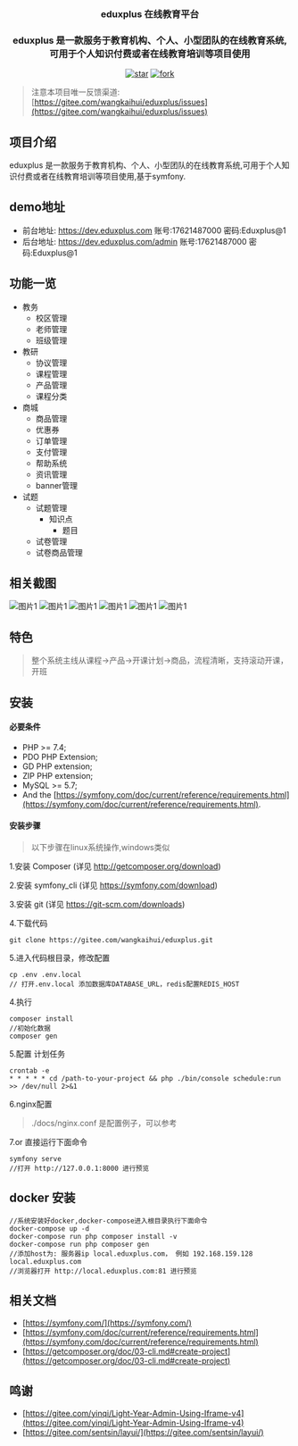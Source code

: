 <div align="center"><h3 align="center">eduxplus 在线教育平台</h3></div>
<div align="center"><h3 align="center">eduxplus 是一款服务于教育机构、个人、小型团队的在线教育系统,可用于个人知识付费或者在线教育培训等项目使用</h3></div>
 
<p align="center">
    <a href='https://gitee.com/wangkaihui/eduxplus/stargazers'><img src='https://gitee.com/wangkaihui/eduxplus/badge/star.svg?theme=dark' alt='star'></img></a>
    <a href='https://gitee.com/wangkaihui/eduxplus/members'><img src='https://gitee.com/wangkaihui/eduxplus/badge/fork.svg?theme=dark' alt='fork'></img></a>
</p>


> 注意本项目唯一反馈渠道: [https://gitee.com/wangkaihui/eduxplus/issues](https://gitee.com/wangkaihui/eduxplus/issues)

## 项目介绍
eduxplus 是一款服务于教育机构、个人、小型团队的在线教育系统,可用于个人知识付费或者在线教育培训等项目使用,基于symfony.

## demo地址
- 前台地址: https://dev.eduxplus.com  账号:17621487000 密码:Eduxplus@1
- 后台地址: https://dev.eduxplus.com/admin  账号:17621487000 密码:Eduxplus@1


## 功能一览
- 教务
  - 校区管理
  - 老师管理
  - 班级管理
- 教研
  - 协议管理
  - 课程管理
  - 产品管理
  - 课程分类
- 商城
  - 商品管理
  - 优惠券
  - 订单管理
  - 支付管理
  - 帮助系统
  - 资讯管理
  - banner管理
- 试题
  - 试题管理
    - 知识点
      - 题目
  - 试卷管理
  - 试卷商品管理


## 相关截图
![图片1](docs/screens/admin-01.png)
![图片1](docs/screens/admin-02.png)
![图片1](docs/screens/admin-03.png)
![图片1](docs/screens/admin-04.png)
![图片1](docs/screens/admin-05.png)
![图片1](docs/screens/admin-06.png)
## 特色
> 整个系统主线从课程->产品->开课计划->商品，流程清晰，支持滚动开课，开班
## 安装

#### 必要条件

- PHP >= 7.4;
- PDO PHP Extension;
- GD PHP extension;
- ZIP PHP extension;
- MySQL >= 5.7;
- And the [https://symfony.com/doc/current/reference/requirements.html](https://symfony.com/doc/current/reference/requirements.html).

#### 安装步骤
> 以下步骤在linux系统操作,windows类似

1.安装 Composer (详见 http://getcomposer.org/download)

2.安装 symfony_cli (详见 https://symfony.com/download)

3.安装 git (详见 https://git-scm.com/downloads)

4.下载代码
```$shell
git clone https://gitee.com/wangkaihui/eduxplus.git
```

5.进入代码根目录，修改配置

```$shell
cp .env .env.local
// 打开.env.local 添加数据库DATABASE_URL，redis配置REDIS_HOST
```

4.执行

```$php
composer install
//初始化数据
composer gen
```

5.配置 计划任务 

```$shell
crontab -e
* * * * * cd /path-to-your-project && php ./bin/console schedule:run >> /dev/null 2>&1
```
6.nginx配置
> ./docs/nginx.conf 是配置例子，可以参考

7.or 直接运行下面命令
```$shell
symfony serve
//打开 http://127.0.0.1:8000 进行预览
```

## docker 安装

```$shell
//系统安装好docker,docker-compose进入根目录执行下面命令
docker-compose up -d
docker-compose run php composer install -v
docker-compose run php composer gen
//添加host为: 服务器ip local.eduxplus.com， 例如 192.168.159.128 local.eduxplus.com
//浏览器打开 http://local.eduxplus.com:81 进行预览
```

## 相关文档

 - [https://symfony.com/](https://symfony.com/)
 - [https://symfony.com/doc/current/reference/requirements.html](https://symfony.com/doc/current/reference/requirements.html)
 - [https://getcomposer.org/doc/03-cli.md#create-project](https://getcomposer.org/doc/03-cli.md#create-project)

## 鸣谢
 - [https://gitee.com/yinqi/Light-Year-Admin-Using-Iframe-v4](https://gitee.com/yinqi/Light-Year-Admin-Using-Iframe-v4)
 - [https://gitee.com/sentsin/layui/](https://gitee.com/sentsin/layui/)
 
